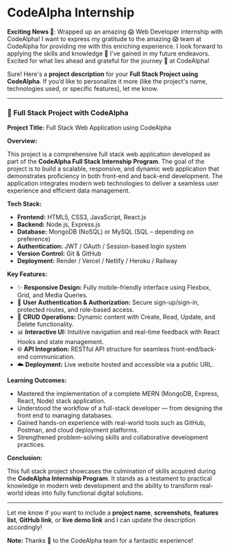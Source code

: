 # CodeAlpha Internship

**Exciting News 📰**: Wrapped up an amazing 😱 Web Developer internship with CodeAlpha! I want to express my gratitude to the amazing 😱 team at CodeAlpha for providing me with this enriching experience. I look forward to applying the skills and knowledge 🧠 I've gained in my future endeavors. Excited for what lies ahead and grateful for the journey 🚗 at CodeAlpha!

Sure! Here's a **project description** for your **Full Stack Project using CodeAlpha**. If you’d like to personalize it more (like the project's name, technologies used, or specific features), let me know.

---

### 🚀 Full Stack Project with CodeAlpha

**Project Title:** Full Stack Web Application using CodeAlpha

**Overview:**

This project is a comprehensive full stack web application developed as part of the **CodeAlpha Full Stack Internship Program**. The goal of the project is to build a scalable, responsive, and dynamic web application that demonstrates proficiency in both front-end and back-end development. The application integrates modern web technologies to deliver a seamless user experience and efficient data management.

**Tech Stack:**

* **Frontend:** HTML5, CSS3, JavaScript, React.js
* **Backend:** Node.js, Express.js
* **Database:** MongoDB (NoSQL) or MySQL (SQL – depending on preference)
* **Authentication:** JWT / OAuth / Session-based login system
* **Version Control:** Git & GitHub
* **Deployment:** Render / Vercel / Netlify / Heroku / Railway

**Key Features:**

* ✨ **Responsive Design:** Fully mobile-friendly interface using Flexbox, Grid, and Media Queries.
* 🔐 **User Authentication & Authorization:** Secure sign-up/sign-in, protected routes, and role-based access.
* 📁 **CRUD Operations:** Dynamic content with Create, Read, Update, and Delete functionality.
* 📊 **Interactive UI:** Intuitive navigation and real-time feedback with React Hooks and state management.
* 🌐 **API Integration:** RESTful API structure for seamless front-end/back-end communication.
* ☁️ **Deployment:** Live website hosted and accessible via a public URL.

**Learning Outcomes:**

* Mastered the implementation of a complete MERN (MongoDB, Express, React, Node) stack application.
* Understood the workflow of a full-stack developer — from designing the front end to managing databases.
* Gained hands-on experience with real-world tools such as GitHub, Postman, and cloud deployment platforms.
* Strengthened problem-solving skills and collaborative development practices.

**Conclusion:**

This full stack project showcases the culmination of skills acquired during the **CodeAlpha Internship Program**. It stands as a testament to practical knowledge in modern web development and the ability to transform real-world ideas into fully functional digital solutions.

---

Let me know if you want to include a **project name**, **screenshots**, **features list**, **GitHub link**, or **live demo link** and I can update the description accordingly!


**Note:** Thanks 🤝 to the CodeAlpha team for a fantastic experience!
